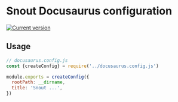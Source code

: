 # Snout Docusaurus configuration

[![Current version][badge-version-image]][badge-version-link]

[badge-version-image]: https://img.shields.io/npm/v/@snout/docusaurus-config?label=%40snout%2Fdocusaurus-config&logo=npm&style=for-the-badge
[badge-version-link]: https://npmjs.com/package/@snout/docusaurus-config

## Usage

```js
// docusaurus.config.js
const {createConfig} = require('../docusaurus.config.js')

module.exports = createConfig({
  rootPath: __dirname,
  title: 'Snout ...',
})
```
